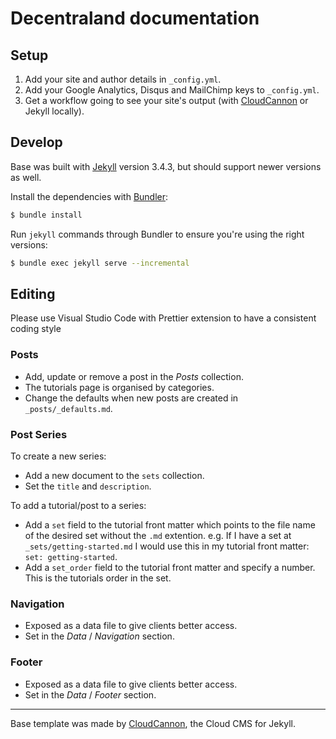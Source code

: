 # Decentraland documentation

## Setup

1.  Add your site and author details in `_config.yml`.
2.  Add your Google Analytics, Disqus and MailChimp keys to `_config.yml`.
3.  Get a workflow going to see your site's output (with [CloudCannon](https://app.cloudcannon.com/) or Jekyll locally).

## Develop

Base was built with [Jekyll](http://jekyllrb.com/) version 3.4.3, but should support newer versions as well.

Install the dependencies with [Bundler](http://bundler.io/):

```bash
$ bundle install
```

Run `jekyll` commands through Bundler to ensure you're using the right versions:

```bash
$ bundle exec jekyll serve --incremental
```

## Editing

Please use Visual Studio Code with Prettier extension to have a consistent coding style

### Posts

- Add, update or remove a post in the _Posts_ collection.
- The tutorials page is organised by categories.
- Change the defaults when new posts are created in `_posts/_defaults.md`.

### Post Series

To create a new series:

- Add a new document to the `sets` collection.
- Set the `title` and `description`.

To add a tutorial/post to a series:

- Add a `set` field to the tutorial front matter which points to the file name of the desired set without the `.md` extention. e.g. If I have a set at `_sets/getting-started.md` I would use this in my tutorial front matter: `set: getting-started`.
- Add a `set_order` field to the tutorial front matter and specify a number. This is the tutorials order in the set.

### Navigation

- Exposed as a data file to give clients better access.
- Set in the _Data_ / _Navigation_ section.

### Footer

- Exposed as a data file to give clients better access.
- Set in the _Data_ / _Footer_ section.

---

Base template was made by [CloudCannon](http://cloudcannon.com/), the Cloud CMS for Jekyll.
